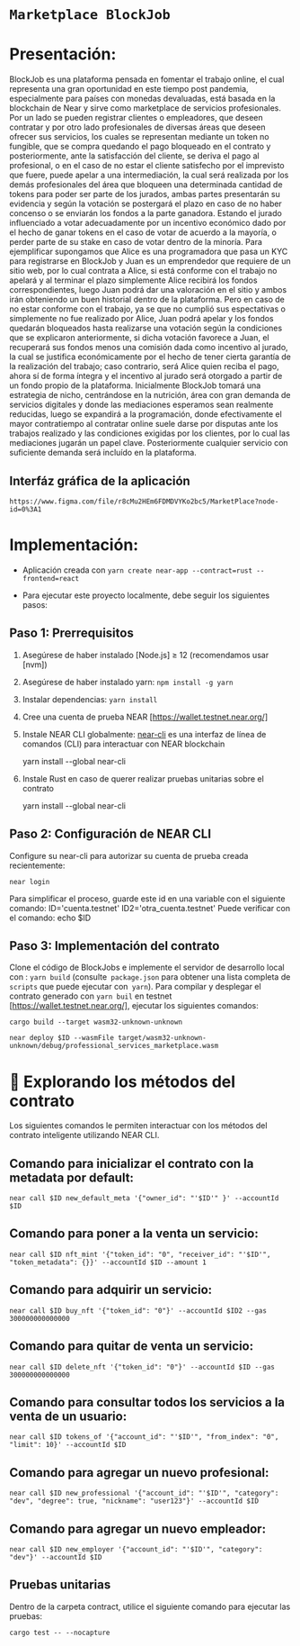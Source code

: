 # `Marketplace BlockJob`

Presentación:
==================

BlockJob es una plataforma pensada en fomentar el trabajo online, el cual representa una gran oportunidad en este tiempo post pandemia, especialmente para países con monedas devaluadas, está basada en la blockchain de Near y sirve como marketplace de servicios profesionales. Por un lado se pueden registrar clientes o empleadores, que deseen contratar y por otro lado profesionales de diversas áreas que deseen ofrecer sus servicios, los cuales se representan mediante un token no fungible, que se compra quedando el pago bloqueado en el contrato y posteriormente, ante la satisfacción del cliente, se deriva el pago al profesional, o en el caso de no estar el cliente satisfecho por el imprevisto que fuere, puede apelar a una intermediación, la cual será realizada por los demás profesionales del área que bloqueen una determinada cantidad de tokens para poder ser parte de los jurados, ambas partes presentarán su evidencia y según la votación se postergará el plazo en caso de no haber concenso o se enviarán los fondos a la parte ganadora. Estando el jurado influenciado a votar adecuadamente por un incentivo económico dado por el hecho de ganar tokens en el caso de votar de acuerdo a la mayoría, o perder parte de su stake en caso de votar dentro de la minoría.
Para ejemplificar supongamos que Alice es una programadora que pasa un KYC para registrarse en BlockJob y Juan es un emprendedor que requiere de un sitio web, por lo cual contrata a Alice, si está conforme con el trabajo no apelará y al terminar el plazo simplemente Alice recibirá los fondos correspondientes, luego Juan podrá dar una valoración en el sitio y ambos irán obteniendo un buen historial dentro de la plataforma. Pero en caso de no estar conforme con el trabajo, ya se que no cumplió sus espectativas o simplemente no fue realizado por Alice, Juan podrá apelar y los fondos quedarán bloqueados hasta realizarse una votación según la condiciones que se explicaron anteriormente, si dicha votación favorece a Juan, el recuperará sus fondos menos una comisión dada como incentivo al jurado, la cual se justifica económicamente por el hecho de tener cierta garantía de la realización del trabajo; caso contrario, será Alice quien reciba el pago, ahora sí de forma íntegra y el incentivo al jurado será otorgado a partir de un fondo propio de la plataforma.
Inicialmente BlockJob tomará una estrategia de nicho, centrándose en la nutrición, área con gran demanda de servicios digitales y donde las mediaciones esperamos sean realmente reducidas, luego se expandirá a la programación, donde efectivamente el mayor contratiempo al contratar online suele darse por disputas ante los trabajos realizado y las condiciones exigidas por los clientes, por lo cual las mediaciones jugarán un papel clave. Posteriormente cualquier servicio con suficiente demanda será incluído en la plataforma.


Interfáz gráfica de la aplicación
--------------------------------
    https://www.figma.com/file/r8cMu2HEm6FDMDVYKo2bc5/MarketPlace?node-id=0%3A1



Implementación:
================

* Aplicación creada con `yarn create near-app --contract=rust --frontend=react`

* Para ejecutar este proyecto localmente, debe seguir los siguientes pasos:

Paso 1: Prerrequisitos
------------------------------

1. Asegúrese de haber instalado [Node.js] ≥ 12 (recomendamos usar [nvm])
2. Asegúrese de haber instalado yarn: `npm install -g yarn`
3. Instalar dependencias: `yarn install`
4. Cree una cuenta de prueba NEAR [https://wallet.testnet.near.org/]
5. Instale NEAR CLI globalmente: [near-cli] es una interfaz de línea de comandos (CLI) para interactuar con NEAR blockchain

    yarn install --global near-cli

6. Instale Rust en caso de querer realizar pruebas unitarias sobre el contrato 

    yarn install --global near-cli

Paso 2: Configuración de NEAR CLI
-------------------------------

Configure su near-cli para autorizar su cuenta de prueba creada recientemente:

    near login

Para simplificar el proceso, guarde este id en una variable con el siguiente comando:
ID='cuenta.testnet'
ID2='otra_cuenta.testnet'
Puede verificar con el comando: echo $ID

Paso 3: Implementación del contrato
--------------------------------

Clone el código de BlockJobs e implemente el servidor de desarrollo local con : `yarn build` (consulte` package.json` para obtener una lista completa de `scripts` que puede ejecutar con` yarn`). 
Para compilar y desplegar el contrato generado con `yarn buil` en testnet [https://wallet.testnet.near.org/], ejecutar los siguientes comandos:

    cargo build --target wasm32-unknown-unknown

    near deploy $ID --wasmFile target/wasm32-unknown-unknown/debug/professional_services_marketplace.wasm


📑 Explorando los métodos del contrato
==================

Los siguientes comandos le permiten interactuar con los métodos del contrato inteligente utilizando NEAR CLI.

Comando para inicializar el contrato con la metadata por default: 
--------------------------------------------
    near call $ID new_default_meta '{"owner_id": "'$ID'" }' --accountId $ID

Comando para poner a la venta un servicio:
--------------------------------------------
    near call $ID nft_mint '{"token_id": "0", "receiver_id": "'$ID'", "token_metadata": {}}' --accountId $ID --amount 1

Comando para adquirir un servicio:
--------------------------------------------
    near call $ID buy_nft '{"token_id": "0"}' --accountId $ID2 --gas 300000000000000

Comando para quitar de venta un servicio:
--------------------------------------------
    near call $ID delete_nft '{"token_id": "0"}' --accountId $ID --gas 300000000000000

Comando para consultar todos los servicios a la venta de un usuario:
--------------------------------------------
    near call $ID tokens_of '{"account_id": "'$ID'", "from_index": "0", "limit": 10}' --accountId $ID

Comando para agregar un nuevo profesional:
--------------------------------------------
    near call $ID new_professional '{"account_id": "'$ID'", "category": "dev", "degree": true, "nickname": "user123"}' --accountId $ID

Comando para agregar un nuevo empleador:
--------------------------------------------
    near call $ID new_employer '{"account_id": "'$ID'", "category": "dev"}' --accountId $ID



Pruebas unitarias
--------------------------------
Dentro de la carpeta contract, utilice el siguiente comando para ejecutar las pruebas:

    cargo test -- --nocapture



  [create-near-app]: https://github.com/near/create-near-app
  [NEAR accounts]: https://docs.near.org/docs/concepts/account
  [NEAR Wallet]: https://wallet.testnet.near.org/
  [near-cli]: https://github.com/near/near-cli

